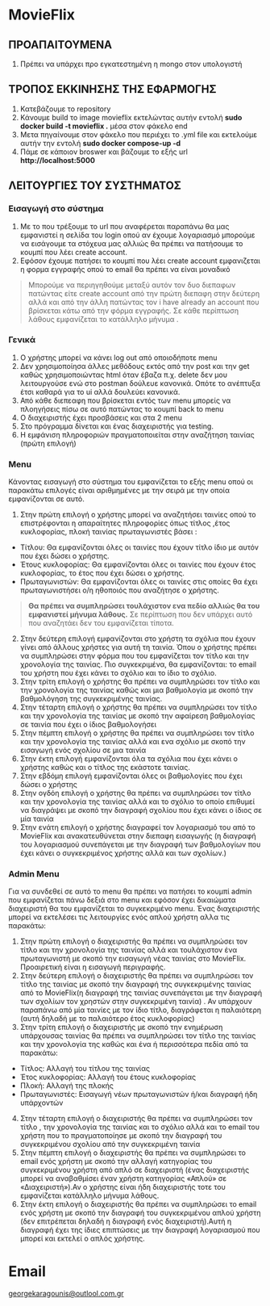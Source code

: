 # MovieFlix
## ΠΡΟΑΠΑΙΤΟΥΜΕΝΑ 
1. Πρέπει να υπάρχει προ εγκατεστημένη η mongo στον υπολογιστή 
## ΤΡΟΠΟΣ ΕΚΚΙΝΗΣΗΣ ΤΗΣ ΕΦΑΡΜΟΓΗΣ
1. Κατεβάζουμε το repository
2. Κάνουμε build το image movieflix εκτελώντας αυτήν  εντολή  **sudo docker build -t movieflix .** μέσα στον φάκελο end
3. Μετα πηγαίνουμε στον φάκελο που περιέχει το .yml file και εκτελούμε αυτήν την εντολή **sudo docker compose-up -d**
4. Πάμε σε κάποιον broswer και βάζουμε το εξής url **http://localhost:5000**
## ΛΕΙΤΟΥΡΓΙΕΣ ΤΟΥ ΣΥΣΤΗΜΑΤΟΣ
### Εισαγωγή στο σύστημα
 1. Με το που τρέξουμε το url που αναφέρεται παραπάνω θα μας εμφανιστεί η σελίδα του login οπού αν έχουμε λογαριασμό μπορούμε να εισάγουμε 
 τα στόχευα μας αλλιώς θα πρέπει να πατήσουμε το κουμπί που λέει create account.
 2. Εφόσον έχουμε πατήσει το κουμπί που λέει create account εμφανιζεται η φορμα εγγραφής οπού το email  θα πρέπει να είναι μοναδικό 
 >Μπορούμε να περιηγηθούμε μεταξύ αυτόν τον δυο διεπαφων πατώντας είτε create account από την πρώτη διεπαφη στην δεύτερη αλλά 
 και από την άλλη πατώντας τον i have already an account που βρίσκεται κάτω από την φόρμα εγγραφής.
 >Σε κάθε περίπτωση λάθους εμφανίζεται το κατάλληλο μήνυμα .
### Γενικά
1. Ο χρήστης μπορεί να κάνει log out από οποιοδήποτε menu 
2. Δεν χρησιμοποίησα άλλες μεθόδους εκτός από την post και την get καθώς χρησιμοποιώντας html όταν έβαζα π.χ. delete δεν μου λειτουργούσε ενώ στο postman δούλευε κανονικά.
Οπότε το ανέπτυξα έτσι καθαρά για το ui αλλά δουλεύει κανονικά.
3. Από κάθε διεπεαφη που βρίσκεται εντός των menu μπορείς να πλοηγήσεις πίσω σε αυτό πατώντας το κουμπί  back to menu
4. Ο διαχειριστής έχει προσβάσεις και στα 2 menu 
5. Στο πρόγραμμα δίνεται και ένας διαχειριστής για testing.
6. Η εμφάνιση πληροφοριών πραγματοποιείται στην αναζήτηση ταινίας (πρώτη επιλογή)
### Menu
 Κάνοντας εισαγωγή στο σύστημα του εμφανίζεται το εξής menu οπού οι παρακάτω  επιλογές είναι αριθμημένες με την σειρά με την οποία εμφανίζονται σε αυτό.
 1. Στην πρώτη επιλογή ο  χρήστης  μπορεί να αναζητήσει ταινίες οπού το επιστρέφονται η απαραίτητες πληροφορίες όπως τίτλος ,έτος κυκλοφορίας, πλοκή ταινίας πρωταγωνιστές  βάσει :
*  Τίτλου: Θα εμφανίζονται όλες οι ταινίες που έχουν τίτλο ίδιο με αυτόν
που έχει δώσει ο χρήστης.
*  Έτους κυκλοφορίας: Θα εμφανίζονται όλες οι ταινίες που έχουν έτος
κυκλοφορίας, το έτος που έχει δώσει ο χρήστης.
*  Πρωταγωνιστών: Θα εμφανίζονται όλες οι ταινίες στις οποίες θα έχει
πρωταγωνιστήσει ο/η ηθοποιός που αναζήτησε ο χρήστης.
> **Θα πρέπει να συμπληρώσει τουλάχιστον ενα πεδίο αλλιώς θα του εμφανιστεί μήνυμα λάθους.**
> Σε περίπτωση που δεν υπάρχει αυτό που αναζητάει δεν του εμφανίζεται τίποτα.
2. Στην δεύτερη επιλογή εμφανίζονται στο χρήστη τα σχόλια που έχουν γίνει από άλλους χρήστες για αυτή τη ταινία. Όπου ο χρήστης πρέπει 
να συμπληρώσει στην φόρμα που του εμφανίζεται τον τίτλο και την χρονολογία της ταινίας.
Πιο συγκεκριμένα, θα εμφανίζονται: το email του χρήστη που έχει κάνει το
σχόλιο και το ίδιο το σχόλιο.
3. Στην τρίτη επιλογή  ο χρήστης θα πρέπει να συμπληρώσει τον τίτλο και την χρονολογία της ταινίας καθώς και μια βαθμολογία
με σκοπό την βαθμολόγηση της συγκεκριμένης ταινίας.
4. Στην τέταρτη επιλογή ο χρήστης θα πρέπει να συμπληρώσει τον τίτλο και την χρονολογία της ταινίας με σκοπό την αφαίρεση βαθμολογίας σε ταινία που έχει ο ίδιος βαθμολογήσει
5. Στην πέμπτη επιλογή ο χρήστης θα πρέπει να συμπληρώσει τον τίτλο και την χρονολογία της ταινίας αλλά και ενα σχόλιο με σκοπό την εισαγωγή ενός σχολίου σε μια ταινία
6. Στην έκτη επιλογή εμφανίζονται όλα τα σχόλια που έχει κάνει ο χρήστης καθώς και ο τίτλος της εκάστοτε ταινίας.
7. Στην εβδόμη επιλογή εμφανίζονται όλες οι βαθμολογίες που έχει δώσει ο χρήστης
8. Στην ογδόη επιλογή  ο χρήστης θα πρέπει να συμπληρώσει τον τίτλο και την χρονολογία της ταινίας αλλά και το σχόλιο το οποίο επιθυμεί να διαγράψει με σκοπό την διαγραφή σχολίου που έχει κάνει ο ίδιος σε μία ταινία 
9. Στην ενάτη επιλογή ο χρήστης διαγραφεί τον λογαριασμό του από το MovieFlix και ανακατευθύνεται στην διεπαφη εισαγωγής (η διαγραφή του λογαριασμού συνεπάγεται με την διαγραφή των βαθμολογίων που έχει κάνει ο συγκεκριμένος χρήστης αλλά και των σχολίων.)
### Admin Menu
Για να συνδεθεί σε αυτό το menu θα πρέπει να πατήσει το κουμπί admin που εμφανίζεται πάνω δεξιά  στο menu και εφόσον έχει δικαιώματα διαχειριστή θα του εμφανίζεται το συγκεκριμένο menu.
Ένας διαχειριστής  μπορεί να εκτελέσει τις λειτουργίες ενός απλού χρήστη αλλα
τις παρακάτω:
1. Στην πρώτη επιλογή  ο διαχειριστής θα πρέπει να συμπληρώσει τον τίτλο και την χρονολογία της ταινίας αλλά και τουλάχιστον ένα πρωταγωνιστή με σκοπό την εισαγωγή νέας ταινίας στο MovieFlix. Προαιρετική είναι η εισαγωγή περιγραφής.
2. Στην δεύτερη επιλογή ο διαχειριστής θα πρέπει να συμπληρώσει τον τίτλο της ταινίας
με σκοπό την διαγραφή της συγκεκριμένης  ταινίας από το MovieFlix(η διαγραφή της ταινίας συνεπάγεται με την διαγραφή των σχολίων τον χρηστών στην συγκεκριμένη ταινία)
. Αν υπάρχουν παραπάνω από μία ταινίες με τον ίδιο τίτλο,
διαγράφεται η παλαιότερη (αυτή δηλαδή με το παλαιότερο έτος
κυκλοφορίας)
3. Στην τρίτη  επιλογή  ο διαχειριστής με σκοπό την ενημέρωση υπάρχουσας ταινίας θα πρέπει να συμπληρώσει τον τίτλο 
 της ταινίας και την χρονολογία της καθώς και  ένα ή περισσότερα
πεδία από τα παρακάτω:
* Τίτλος: Αλλαγή του τίτλου της ταινίας
* Έτος κυκλοφορίας: Αλλαγή του έτους κυκλοφορίας
* Πλοκή: Αλλαγή της πλοκής
* Πρωταγωνιστές: Εισαγωγή νέων πρωταγωνιστών ή/και διαγραφή
ήδη υπάρχοντών
4. Στην τέταρτη επιλογή ο διαχειριστής θα πρέπει να συμπληρώσει τον τίτλο  , την χρονολογία της ταινίας  και το σχόλιο  αλλά και το email του χρήστη που το πραγματοποίησε με σκοπό την διαγραφή του συγκεκριμένου σχολίου από την συγκεκριμένη  ταινία 
5. Στην πέμπτη  επιλογή ο διαχειριστής θα πρέπει να συμπληρώσει το email ενός χρήστη με σκοπό την αλλαγή κατηγορίας του συγκεκριμένου χρήστη από απλό σε διαχειριστή (ένας
διαχειριστής  μπορεί να αναβαθμίσει έναν χρήστη κατηγορίας «Απλού»
σε «Διαχειριστή»).Αν ο χρήστης είναι ήδη διαχειριστής τοτε του εμφανίζεται κατάλληλο μήνυμα λάθους.
6. Στην έκτη  επιλογή ο διαχειριστής θα πρέπει να συμπληρώσει το email ενός χρήστη με σκοπό την διαγραφή του συγκεκριμένου απλού χρήστη (δεν  επιτρέπεται δηλαδή η
διαγραφή ενός διαχειριστή).Αυτή η διαγραφή έχει της ίδιες επιπτώσεις με την διαγραφή λογαριασμού που μπορεί και εκτελεί ο απλός χρήστης.
# Email
georgekaragounis@outlool.com.gr
